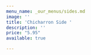 ```yaml
---
menu_name: _our_menus/sides.md
image: ''
title: 'Chicharron Side '
description: ''
price: "5.95"
available: true

---
```

